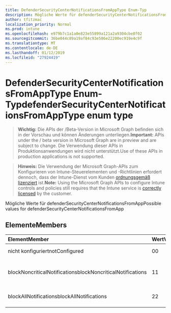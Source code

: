 ```yaml
---
title: DefenderSecurityCenterNotificationsFromAppType Enum-Typ
description: Mögliche Werte für defenderSecurityCenterNotificationsFromApp
author: tfitzmac
localization_priority: Normal
ms.prod: intune
ms.openlocfilehash: e979b7c1a1a0e823e55899a121a2a9304cbe8f02
ms.sourcegitcommit: 36be044c89a19af84c93e586e22200ec919e4c9f
ms.translationtype: MT
ms.contentlocale: de-DE
ms.lasthandoff: 01/12/2019
ms.locfileid: "27924419"
---
```

# <a name="defendersecuritycenternotificationsfromapptype-enum-type"></a><span data-ttu-id="385fd-103">DefenderSecurityCenterNotificationsFromAppType Enum-Typ</span><span class="sxs-lookup"><span data-stu-id="385fd-103">defenderSecurityCenterNotificationsFromAppType enum type</span></span>

> <span data-ttu-id="385fd-104">**Wichtig:** Die APIs der /Beta-Version in Microsoft Graph befinden sich in der Vorschau und können Änderungen unterliegen.</span><span class="sxs-lookup"><span data-stu-id="385fd-104">**Important:** APIs under the / beta version in Microsoft Graph are in preview and are subject to change.</span></span> <span data-ttu-id="385fd-105">Die Verwendung dieser APIs in Produktionsanwendungen wird nicht unterstützt.</span><span class="sxs-lookup"><span data-stu-id="385fd-105">Use of these APIs in production applications is not supported.</span></span>

> <span data-ttu-id="385fd-106">**Hinweis:** Die Verwendung der Microsoft Graph-APIs zum Konfigurieren von Intune-Steuerelementen und -Richtlinien erfordert dennoch, dass der Intune-Dienst vom Kunden [ordnungsgemäß lizenziert](https://go.microsoft.com/fwlink/?linkid=839381) ist.</span><span class="sxs-lookup"><span data-stu-id="385fd-106">**Note:** Using the Microsoft Graph APIs to configure Intune controls and policies still requires that the Intune service is [correctly licensed](https://go.microsoft.com/fwlink/?linkid=839381) by the customer.</span></span>

<span data-ttu-id="385fd-107">Mögliche Werte für defenderSecurityCenterNotificationsFromApp</span><span class="sxs-lookup"><span data-stu-id="385fd-107">Possible values for defenderSecurityCenterNotificationsFromApp</span></span>
## <a name="members"></a><span data-ttu-id="385fd-108">Elemente</span><span class="sxs-lookup"><span data-stu-id="385fd-108">Members</span></span>
|<span data-ttu-id="385fd-109">Element</span><span class="sxs-lookup"><span data-stu-id="385fd-109">Member</span></span>|<span data-ttu-id="385fd-110">Wert</span><span class="sxs-lookup"><span data-stu-id="385fd-110">Value</span></span>|<span data-ttu-id="385fd-111">Beschreibung</span><span class="sxs-lookup"><span data-stu-id="385fd-111">Description</span></span>|
|:---|:---|:---|
|<span data-ttu-id="385fd-112">nicht konfiguriert</span><span class="sxs-lookup"><span data-stu-id="385fd-112">notConfigured</span></span>|<span data-ttu-id="385fd-113">0</span><span class="sxs-lookup"><span data-stu-id="385fd-113">0</span></span>|<span data-ttu-id="385fd-114">Nicht konfiguriert</span><span class="sxs-lookup"><span data-stu-id="385fd-114">Not Configured</span></span>|
|<span data-ttu-id="385fd-115">blockNoncriticalNotifications</span><span class="sxs-lookup"><span data-stu-id="385fd-115">blockNoncriticalNotifications</span></span>|<span data-ttu-id="385fd-116">1</span><span class="sxs-lookup"><span data-stu-id="385fd-116">1</span></span>|<span data-ttu-id="385fd-117">Blockieren nicht kritischen Benachrichtigungen</span><span class="sxs-lookup"><span data-stu-id="385fd-117">Block non-critical notifications</span></span>|
|<span data-ttu-id="385fd-118">blockAllNotifications</span><span class="sxs-lookup"><span data-stu-id="385fd-118">blockAllNotifications</span></span>|<span data-ttu-id="385fd-119">2</span><span class="sxs-lookup"><span data-stu-id="385fd-119">2</span></span>|<span data-ttu-id="385fd-120">Blockieren Sie aller Benachrichtigungen</span><span class="sxs-lookup"><span data-stu-id="385fd-120">Block all notifications</span></span>|





